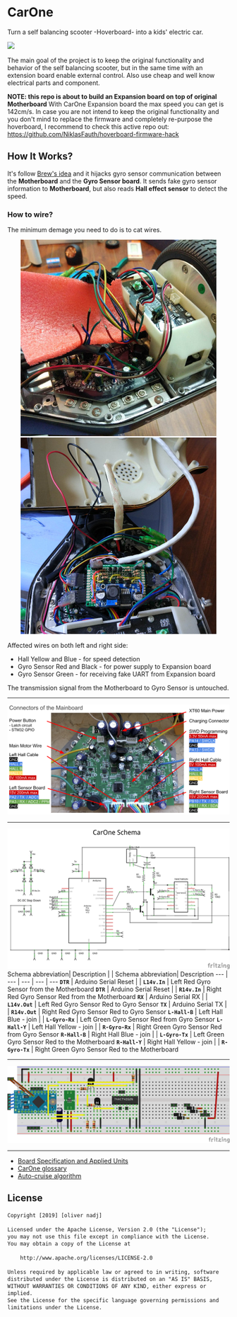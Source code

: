 # CarOne
Turn a self balancing scooter -Hoverboard- into a kids' electric car.

![](https://raw.githubusercontent.com/olivernadj/carone/master/docs/pictures/carone.gif)

The main goal of the project is to keep the original functionality and behavior of the self balancing scooter, but in the same time with an extension board enable external control. Also use cheap and well know electrical parts and component.

**NOTE: this repo is about to build an Expansion board on top of original Motherboard**
With CarOne Expansion board the max speed you can get is 142cm/s. In case you are not intend to keep the original functionality and you don't mind to replace the firmware and completely re-purpose the hoverboard, I recommend to check this active repo out: https://github.com/NiklasFauth/hoverboard-firmware-hack

## How It Works?
It's follow [Brew's idea][drewsblog] and it hijacks gyro sensor communication between the **Motherboard** and the **Gyro Sensor board**. It sends fake gyro sensor information to **Motherboard**, but also reads **Hall effect sensor** to detect the speed. 

### How to wire?
The minimum demage you need to do is to cat wires.

<p align="center">
  <img width="444" height="444" src="https://raw.githubusercontent.com/olivernadj/carone/master/docs/pictures/cut-the-wires.jpg">
  <img width="444" height="444" src="https://raw.githubusercontent.com/olivernadj/carone/master/docs/pictures/connect-the-wires.jpg">
</p>

Affected wires on both left and right side:
- Hall Yellow and Blue - for speed detection
- Gyro Sensor Red and Black - for power supply to Expansion board
- Gyro Sensor Green - for receiving fake UART from Expansion board

The transmission signal from the Motherboard to Gyro Sensor is untouched.

___
![](https://raw.githubusercontent.com/olivernadj/carone/master/docs/pictures/pinout.png)
___
![](https://raw.githubusercontent.com/olivernadj/carone/master/docs/pictures/carone-v4_schem.png)
Schema abbreviation| Description |  | Schema abbreviation| Description
--- | --- | --- | --- | ---
**`DTR`** | Arduino Serial Reset | | **`L14v.In`** | Left Red Gyro Sensor from the Motherboard
**`DTR`** | Arduino Serial Reset | | **`R14v.In`** | Right Red Gyro Sensor Red from the Motherboard
**`RX`** | Arduino Serial RX | | **`L14v.Out`** | Left Red Gyro Sensor Red to Gyro Sensor
**`TX`** | Arduino Serial TX | | **`R14v.Out`** | Right Red Gyro Sensor Red to Gyro Sensor
**`L-Hall-B`** | Left Hall Blue - join | | **`L-Gyro-Rx`** | Left Green Gyro Sensor Red from Gyro Sensor
**`L-Hall-Y`** | Left Hall Yellow - join | | **`R-Gyro-Rx`** | Right Green Gyro Sensor Red from Gyro Sensor
**`R-Hall-B`** | Right Hall Blue - join | | **`L-Gyro-Tx`** | Left Green Gyro Sensor Red to the Motherboard
**`R-Hall-Y`** | Right Hall Yellow - join | | **`R-Gyro-Tx`** | Right Green Gyro Sensor Red to the Motherboard

___
![](https://raw.githubusercontent.com/olivernadj/carone/master/docs/pictures/carone-v4_bb.png)
___



- [Board Specification and Applied Units](./docs/specification.md)
- [CarOne glossary](./docs/glossary.md)
- [Auto-cruise algorithm](./docs/autocruise.ipynb)

## License

    Copyright [2019] [oliver nadj]

    Licensed under the Apache License, Version 2.0 (the "License");
    you may not use this file except in compliance with the License.
    You may obtain a copy of the License at

        http://www.apache.org/licenses/LICENSE-2.0

    Unless required by applicable law or agreed to in writing, software
    distributed under the License is distributed on an "AS IS" BASIS,
    WITHOUT WARRANTIES OR CONDITIONS OF ANY KIND, either express or implied.
    See the License for the specific language governing permissions and
    limitations under the License.

[//]: # (References)
[drewsblog]: http://drewspewsmuse.blogspot.com/2016/06/how-i-hacked-self-balancing-scooter.html
